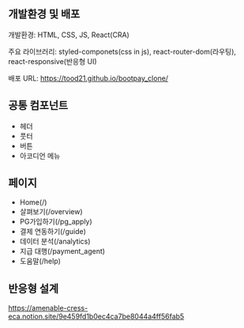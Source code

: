 ## 개발환경 및 배포
개발환경: HTML, CSS, JS, React(CRA)

주요 라이브러리: styled-componets(css in js), react-router-dom(라우팅), react-responsive(반응형 UI) 

배포 URL: https://tood21.github.io/bootpay_clone/

## 공통 컴포넌트
* 헤더
* 풋터
* 버튼
* 아코디언 메뉴

## 페이지 
* Home(/)
* 살펴보기(/overview)
* PG가입하기(/pg_apply)
* 결제 연동하기(/guide)
* 데이터 분석(/analytics)
* 지급 대행(/payment_agent)
* 도움말(/help)

## 반응형 설계
https://amenable-cress-eca.notion.site/9e459fd1b0ec4ca7be8044a4ff56fab5
